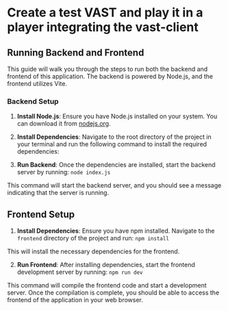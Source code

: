 # Create a test VAST and play it in a player integrating the vast-client

## Running Backend and Frontend

This guide will walk you through the steps to run both the backend and frontend of this application. The backend is powered by Node.js, and the frontend utilizes Vite.

### Backend Setup

1. **Install Node.js**: Ensure you have Node.js installed on your system. You can download it from [nodejs.org](https://nodejs.org/).

2. **Install Dependencies**: Navigate to the root directory of the project in your terminal and run the following command to install the required dependencies:

3. **Run Backend**: Once the dependencies are installed, start the backend server by running: ```node index.js```

This command will start the backend server, and you should see a message indicating that the server is running.

## Frontend Setup

1. **Install Dependencies**: Ensure you have npm installed. Navigate to the `frontend` directory of the project and run: ```npm install```

This will install the necessary dependencies for the frontend.

2. **Run Frontend**: After installing dependencies, start the frontend development server by running: ```npm run dev```

This command will compile the frontend code and start a development server. Once the compilation is complete, you should be able to access the frontend of the application in your web browser.



